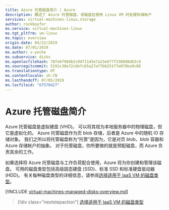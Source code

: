 ```yaml
---
title: Azure 托管磁盘简介 | Azure
description: 概述了 Azure 托管磁盘，该磁盘在使用 Linux VM 时处理存储帐户
services: virtual-machines-linux,storage
author: rockboyfor
ms.service: virtual-machines-linux
ms.tgt_pltfrm: vm-linux
ms.topic: overview
origin.date: 04/22/2019
ms.date: 07/01/2019
ms.author: v-yeche
ms.subservice: disks
ms.openlocfilehash: 78fe6f904b2c04f11d3e7a23e677f338608db3c9
ms.sourcegitcommit: 5191c30e72cbbfc65a27af7b6251f7e076ba9c88
ms.translationtype: HT
ms.contentlocale: zh-CN
ms.lasthandoff: 07/05/2019
ms.locfileid: "67570427"
---
```

# <a name="introduction-to-azure-managed-disks"></a>Azure 托管磁盘简介

Azure 托管磁盘是虚拟硬盘 (VHD)。 可以将其视为本地服务器中的物理磁盘，但它是虚拟化的。 Azure 托管磁盘作为页 blob 存储，后者是 Azure 中的随机 IO 存储对象。 我们之所以将托管磁盘称为“托管”是因为，它是对页 blob、blob 容器和 Azure 存储帐户的抽象。 对于托管磁盘，你所要做的就是预配磁盘，而 Azure 负责其余的工作。

如果选择将 Azure 托管磁盘与工作负荷配合使用，Azure 将为你创建和管理该磁盘。 可用的磁盘类型包括高级固态硬盘 (SSD)、标准 SSD 和标准硬盘驱动器 (HDD)。 有关每种磁盘类型的详细信息，请参阅[选择适用于 IaaS VM 的磁盘类型](disks-types.md)。

<!--Not Available on ultra disks (Preview)-->

[!INCLUDE [virtual-machines-managed-disks-overview.md](../../../includes/virtual-machines-managed-disks-overview.md)]

> [!div class="nextstepaction"]
> [选择适用于 IaaS VM 的磁盘类型](disks-types.md)

<!--Update_Description: update meta properties, wording update -->